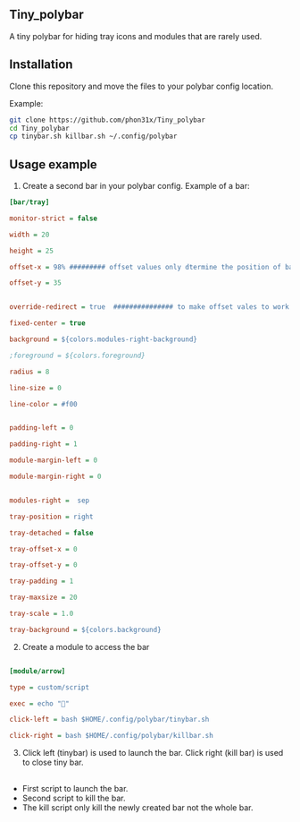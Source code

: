 ## Tiny_polybar
A tiny polybar for hiding tray icons and modules that are rarely used.

## Installation
Clone this repository and move the files to your polybar config location.

Example:
```bash
git clone https://github.com/phon31x/Tiny_polybar
cd Tiny_polybar
cp tinybar.sh killbar.sh ~/.config/polybar
```

## Usage example
1. Create a second bar in your polybar config. Example of a bar:


```ini
[bar/tray]

monitor-strict = false

width = 20

height = 25

offset-x = 98% ######### offset values only dtermine the position of bar in the screen set it accordingly to your need

offset-y = 35   


override-redirect = true  ############### to make offset vales to work override-direct value must be true

fixed-center = true

background = ${colors.modules-right-background}

;foreground = ${colors.foreground}

radius = 8

line-size = 0

line-color = #f00


padding-left = 0

padding-right = 1

module-margin-left = 0

module-margin-right = 0


modules-right =  sep

tray-position = right

tray-detached = false

tray-offset-x = 0

tray-offset-y = 0

tray-padding = 1

tray-maxsize = 20

tray-scale = 1.0

tray-background = ${colors.background}
```

2. Create a module to access the bar 

```ini

[module/arrow]

type = custom/script

exec = echo ""

click-left = bash $HOME/.config/polybar/tinybar.sh

click-right = bash $HOME/.config/polybar/killbar.sh
```

3. Click left (tinybar) is used to launch the bar. Click right (kill bar) is used to close tiny bar.

##

- First script to launch the bar.
- Second script to kill the bar.
- The kill script only kill the newly created bar not the whole bar.




